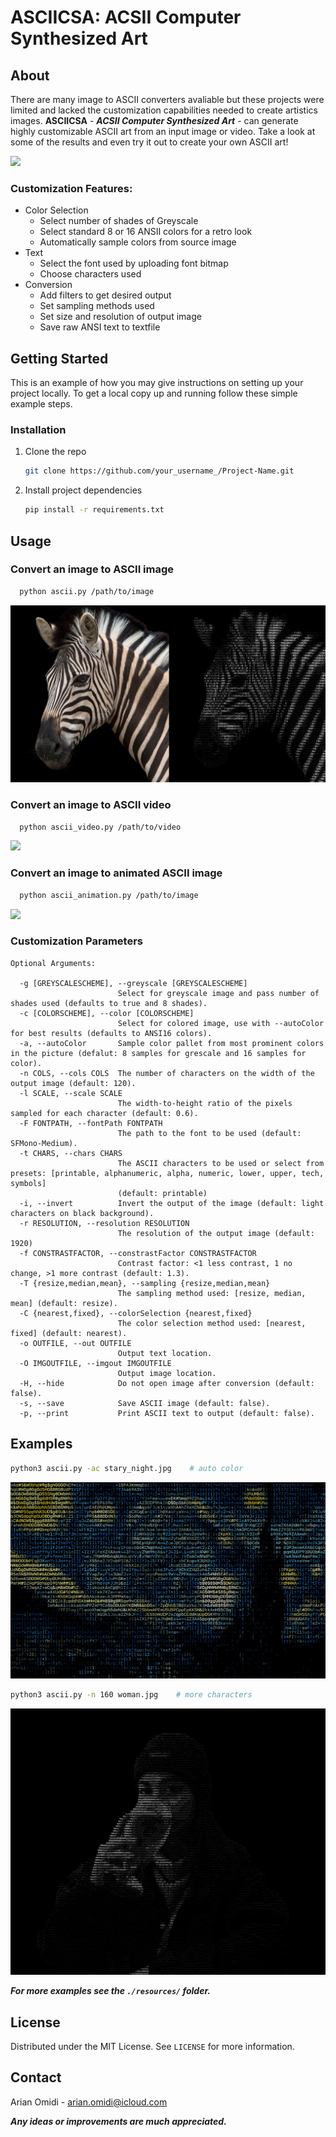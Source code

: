 # ASCIICSA: ACSII Computer Synthesized Art

<!-- ABOUT THE PROJECT -->
## About

There are many image to ASCII converters avaliable but these projects were limited and lacked the customization capabilities needed to create artistics images. 
**ASCIICSA** - ***ACSII Computer Synthesized Art*** - can generate highly customizable ASCII art from an input image or video. Take a look at some of the results and even try it out to create your own ASCII art! 

<img src="resources/videos/flowers6.gif"/>

### Customization Features:
* Color Selection
  * Select number of shades of Greyscale
  * Select standard 8 or 16 ANSII colors for a retro look 
  * Automatically sample colors from source image
* Text
  * Select the font used by uploading font bitmap
  * Choose characters used 
* Conversion
  * Add filters to get desired output
  * Set sampling methods used
  * Set size and resolution of output image
  * Save raw ANSI text to textfile

<!-- GETTING STARTED -->
## Getting Started

This is an example of how you may give instructions on setting up your project locally.
To get a local copy up and running follow these simple example steps.

### Installation

1. Clone the repo
   ```sh
   git clone https://github.com/your_username_/Project-Name.git
   ```
2. Install project dependencies
   ```sh
   pip install -r requirements.txt
   ```

<!-- USAGE EXAMPLES -->
## Usage

### Convert an image to ASCII image
```sh
  python ascii.py /path/to/image
```
<img src="resources/images/zebra_converted.png"/>

### Convert an image to ASCII video
```sh
  python ascii_video.py /path/to/video
```
<img src="resources/videos/flowers5.gif"/>

### Convert an image to animated ASCII image
```sh
  python ascii_animation.py /path/to/image
```
<img width=500 src="resources/videos/girl.gif"/>

### Customization Parameters
```
Optional Arguments:

  -g [GREYSCALESCHEME], --greyscale [GREYSCALESCHEME]
                        Select for greyscale image and pass number of shades used (defaults to true and 8 shades).
  -c [COLORSCHEME], --color [COLORSCHEME]
                        Select for colored image, use with --autoColor for best results (defaults to ANSI16 colors).
  -a, --autoColor       Sample color pallet from most prominent colors in the picture (defalut: 8 samples for grescale and 16 samples for color).
  -n COLS, --cols COLS  The number of characters on the width of the output image (default: 120).
  -l SCALE, --scale SCALE
                        The width-to-height ratio of the pixels sampled for each character (default: 0.6).
  -F FONTPATH, --fontPath FONTPATH
                        The path to the font to be used (default: SFMono-Medium).
  -t CHARS, --chars CHARS
                        The ASCII characters to be used or select from presets: [printable, alphanumeric, alpha, numeric, lower, upper, tech, symbols]
                        (default: printable)
  -i, --invert          Invert the output of the image (default: light characters on black background).
  -r RESOLUTION, --resolution RESOLUTION
                        The resolution of the output image (default: 1920)
  -f CONSTRASTFACTOR, --constrastFactor CONSTRASTFACTOR
                        Contrast factor: <1 less contrast, 1 no change, >1 more contrast (default: 1.3).
  -T {resize,median,mean}, --sampling {resize,median,mean}
                        The sampling method used: [resize, median, mean] (default: resize).
  -C {nearest,fixed}, --colorSelection {nearest,fixed}
                        The color selection method used: [nearest, fixed] (default: nearest).
  -o OUTFILE, --out OUTFILE
                        Output text location.
  -O IMGOUTFILE, --imgout IMGOUTFILE
                        Output image location.
  -H, --hide            Do not open image after conversion (default: false).
  -s, --save            Save ASCII image (default: false).
  -p, --print           Print ASCII text to output (default: false).
```

## Examples

```sh
python3 ascii.py -ac stary_night.jpg    # auto color
```
<img src="resources/images/stary_night.png"/>

```sh
python3 ascii.py -n 160 woman.jpg    # more characters
```
<img src="resources/images/sof.png"/>

***For more examples see the `./resources/` folder.***

<!-- LICENSE -->
## License

Distributed under the MIT License. See `LICENSE` for more information.


<!-- CONTACT -->
## Contact

Arian Omidi - arian.omidi@icloud.com

***Any ideas or improvements are much appreciated.***
